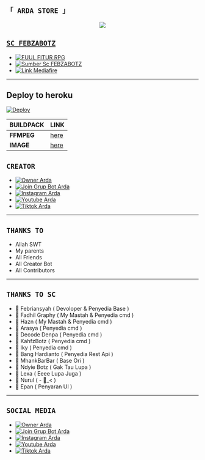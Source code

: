 





## `「 ARDA STORE 」`
<p align="center">
<a href="https://bit.ly/ArdaSahaWA"><img src="https://j.top4top.io/p_2201fhvok0.jpg" />
</p>





## `SC FEBZABOTZ`
- [![FUUL FITUR RPG](https://img.shields.io/badge/Video-ff3399)](https://youtu.be/4EWisOAkI2A)
- [![Sumber Sc FEBZABOTZ](https://img.shields.io/badge/Github-ff3399)](https://github.com/ArdaStore/PikonXCode/archive/refs/heads/master.zip)
- [![Link Mediafire](https://img.shields.io/badge/Mediafire-ff3399)](https://www.mediafire.com/file/p8tjxdb3qwblysl/zzeebot.zip/file)



----------



## Deploy to heroku

[![Deploy](https://www.herokucdn.com/deploy/button.svg)](https://heroku.com/deploy?template=https://github.com/Dawnfrosty/ArdaStore)


| BUILDPACK | LINK |
|--------|--------|
| **FFMPEG** |[here](https://github.com/clhuang/heroku-buildpack-webp-binaries.git) |
| **IMAGE** |[here](https://github.com/jonathanong/heroku-buildpack-ffmpeg-latest) |


 


## `CREATOR`
- [![Owner Arda](https://img.shields.io/badge/Whatsapp-ArdaSaha-brightgreen)](https://bit.ly/ArdaSahaWA)
- [![Join Grup Bot Arda](https://img.shields.io/badge/Join%20Group-000000?style=flat&logo=whatsapp&logoColor=green)](https://chat.whatsapp.com/CFpy7emsxtqGTCqW4ZUKpl) 
- [![Instagram Arda](https://img.shields.io/badge/Instagram-000000?style=flat&logo=instagram&logoColor=ff69b4)](https://bit.ly/ArdaSaha10)
- [![Youtube Arda](https://img.shields.io/badge/Youtube-000000?style=flat&logo=youtube&logoColor=red)](https://bit.ly/YTarda)
- [![Tiktok Arda](https://img.shields.io/badge/Tiktok-000000?style=flat&logo=tiktok&logoColor=ffffff)](https://bit.ly/TikTokArda)

----------



## `THANKS TO`
- Allah SWT
- My parents
- All Friends
- All Creator Bot
- All Contributors
----------


## `THANKS TO SC`
-  Febriansyah ( Devoloper & Penyedia Base )
-  Fadhil Graphy ( My Mastah & Penyedia cmd )
-  Hazn ( My Mastah & Penyedia cmd )
-  Arasya ( Penyedia cmd )
-  Decode Denpa ( Penyedia cmd )
-  KahfzBotz ( Penyedia cmd )
-  Iky ( Penyedia cmd )
-  Bang Hardianto ( Penyedia Rest Api )
-  MhankBarBar ( Base Ori )
-  Ndyie Botz ( Gak Tau Lupa )
-  Lexa ( Eeee Lupa Juga )
-  Nurul ( - _< )
-  Epan ( Penyaran UI )
----------



## `SOCIAL MEDIA`
- [![Owner Arda](https://img.shields.io/badge/Whatsapp-ArdaSaha-brightgreen)](https://bit.ly/ArdaSahaWA)
- [![Join Grup Bot Arda](https://img.shields.io/badge/Join%20Group-000000?style=flat&logo=whatsapp&logoColor=green)](https://chat.whatsapp.com/CFpy7emsxtqGTCqW4ZUKpl) 
- [![Instagram Arda](https://img.shields.io/badge/Instagram-000000?style=social&logo=instagram&logoColor=ff69b4)](https://bit.ly/ArdaSaha10)
- [![Youtube Arda](https://img.shields.io/badge/Youtube-000000?style=social&logo=youtube&logoColor=red)](https://bit.ly/YTarda)
- [![Tiktok Arda](https://img.shields.io/badge/Tiktok-ff007f?style=social&logo=tiktok&logoColor=ff007f)](https://bit.ly/TikTokArda)





